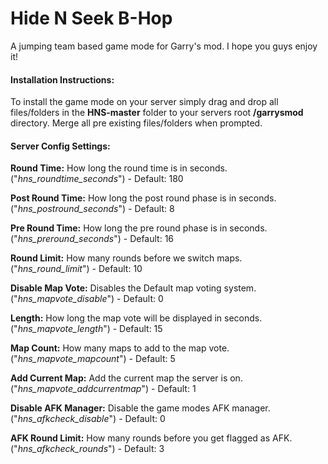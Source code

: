 # Hide N Seek B-Hop
A jumping team based game mode for Garry's mod. I hope you guys enjoy it!

#### Installation Instructions:
To install the game mode on your server simply drag and drop all files/folders in the __HNS-master__ folder to your servers root __/garrysmod__ directory. 
Merge all pre existing files/folders when prompted. 


#### Server Config Settings:

__Round Time:__ How long the round time is in seconds.  
("*hns_roundtime_seconds*") - Default: 180 

__Post Round Time:__ How long the post round phase is in seconds.  
("*hns_postround_seconds*") - Default: 8

__Pre Round Time:__ How long the pre round phase is in seconds.  
("*hns_preround_seconds*") - Default: 16

__Round Limit:__ How many rounds before we switch maps.  
("*hns_round_limit*") - Default: 10


__Disable Map Vote:__ Disables the Default map voting system.   
("*hns_mapvote_disable*") - Default: 0

__Length:__ How long the map vote will be displayed in seconds.   
("*hns_mapvote_length*") - Default: 15

__Map Count:__ How many maps to add to the map vote.   
("*hns_mapvote_mapcount*") - Default: 5

__Add Current Map:__ Add the current map the server is on.   
("*hns_mapvote_addcurrentmap*") - Default: 1


__Disable AFK Manager:__ Disable the game modes AFK manager.   
("*hns_afkcheck_disable*") - Default: 0

__AFK Round Limit:__ How many rounds before you get flagged as AFK.   
("*hns_afkcheck_rounds*") - Default: 3


